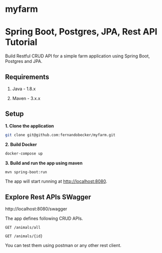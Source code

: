 # myfarm

# Spring Boot, Postgres, JPA, Rest API Tutorial

Build Restful CRUD API for a simple farm application using Spring Boot, Postgres and JPA.

## Requirements

1. Java - 1.8.x

2. Maven - 3.x.x

## Setup

**1. Clone the application**

```bash
git clone git@github.com:fernandobecker/myfarm.git
```

**2. Build Docker**

```bash
docker-compose up
```

**3. Build and run the app using maven**

```bash
mvn spring-boot:run
```

The app will start running at <http://localhost:8080>.

## Explore Rest APIs SWagger

http://localhost:8080/swagger

The app defines following CRUD APIs.

    GET /animals/all
    
    GET /animals/{id}

You can test them using postman or any other rest client.
